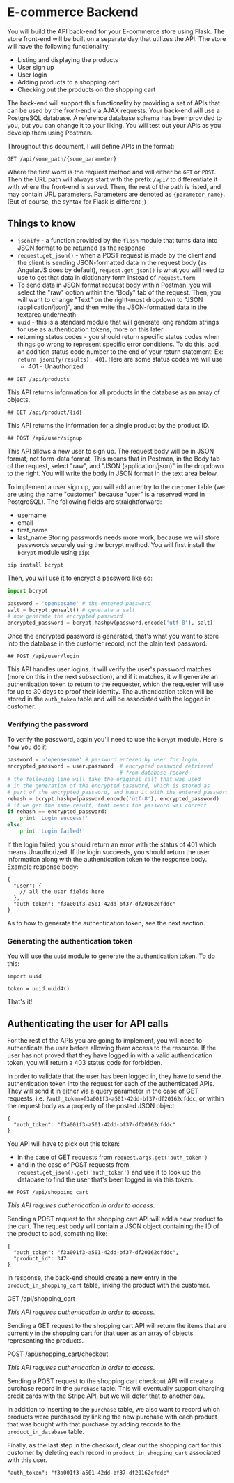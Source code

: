# E-commerce Backend

You will build the API back-end for your E-commerce store using Flask. The store front-end will be built on a separate day that utilizes the API. The store will have the following functionality:

* Listing and displaying the products
* User sign up
* User login
* Adding products to a shopping cart
* Checking out the products on the shopping cart

The back-end will support this functionality by providing a set of APIs that can be used by the front-end via AJAX requests. Your back-end will use a PostgreSQL database. A reference database schema has been provided to you, but you can change it to your liking. You will test out your APIs as you develop them using Postman.

Throughout this document, I will define APIs in the format:

```
GET /api/some_path/{some_parameter}
```

Where the first word is the request method and will either be ```GET``` or ```POST```. Then the URL path will always start with the prefix ```/api/``` to differentiate it with where the front-end is served. Then, the rest of the path is listed, and may contain URL parameters. Parameters are denoted as ```{parameter_name}```. (But of course, the syntax for Flask is different ;)


## Things to know

* ```jsonify``` - a function provided by the ```flash``` module that turns data into JSON format to be returned as the response
* ```request.get_json()``` - when a POST request is made by the client and the client is sending JSON-formatted data in the request body (as AngularJS does by default), ```request.get_json()``` is what you will need to use to get that data in dictionary form instead of ```request.form```
* To send data in JSON format request body within Postman, you will select the "raw" option within the "Body" tab of the request. Then, you will want to change "Text" on the right-most dropdown to "JSON (application/json)", and then write the JSON-formatted data in the textarea underneath
* ```uuid``` - this is a standard module that will generate long random strings for use as authentication tokens, more on this later
* returning status codes - you should return specific status codes when things go wrong to represent specific error conditions. To do this, add an addition status code number to the end of your return statement: Ex: ```return jsonify(results), 401```. Here are some status codes we will use
  * 401 - Unauthorized

```
## GET /api/products
```

This API returns information for all products in the database as an array of objects.

```
## GET /api/product/{id}
```

This API returns the information for a single product by the product ID.

```
## POST /api/user/signup
```

This API allows a new user to sign up. The request body will be in JSON format, not form-data format. This means that in Postman, in the Body tab of the request, select "raw", and "JSON (application/json)" in the dropdown to the right. You will write the body in JSON format in the text area below.

To implement a user sign up, you will add an entry to the ```customer``` table (we are using the name "customer" because "user" is a reserved word in PostgreSQL). The following fields are straightforward:
* username
* email
* first_name
* last_name
Storing passwords needs more work, because we will store passwords securely using the bcrypt method. You will first install the ```bcrypt``` module using ```pip```:

```
pip install bcrypt
```

Then, you will use it to encrypt a password like so:

```python
import bcrypt

password = 'opensesame' # the entered password
salt = bcrypt.gensalt() # generate a salt
# now generate the encrypted password
encrypted_password = bcrypt.hashpw(password.encode('utf-8'), salt)
```

Once the encrypted password is generated, that's what you want to store into the database in the customer record, not the plain text password.

```
## POST /api/user/login
```

This API handles user logins. It will verify the user's password matches (more on this in the next subsection), and if it matches, it will generate an authentication token to return to the requester, which the requester will use for up to 30 days to proof their identity. The authentication token will be stored in the ```auth_token``` table and will be associated with the logged in customer.

### Verifying the password

To verify the password, again you'll need to use the ```bcrypt``` module. Here is how you do it:

```python
password = u'opensesame' # password entered by user for login
encrypted_password = user.password  # encrypted password retrieved
                                    # from database record
# the following line will take the original salt that was used
# in the generation of the encrypted password, which is stored as
# part of the encrypted_password, and hash it with the entered password
rehash = bcrypt.hashpw(password.encode('utf-8'), encrypted_password)
# if we get the same result, that means the password was correct
if rehash == encrypted_password:
    print 'Login success!'
else:
    print 'Login failed!'
```

If the login failed, you should return an error with the status of 401 which means Unauthorized. If the login succeeds, you should return the user information along with the authentication token to the response body. Example response body:

```
{
  "user": {
    // all the user fields here
  },
  "auth_token": "f3a001f3-a501-42dd-bf37-df20162cfddc"
}
```

As to *how* to generate the authentication token, see the next section.

### Generating the authentication token

You will use the ```uuid``` module to generate the authentication token. To do this:

```
import uuid

token = uuid.uuid4()
```

That's it!


## Authenticating the user for API calls

For the rest of the APIs you are going to implement, you will need to authenticate the user before allowing them access to the resource. If the user has not proved that they have logged in with a valid authentication token, you will return a 403 status code for forbidden.

In order to validate that the user has been logged in, they have to send the authentication token into the request for each of the authenticated APIs. They will send it in either via a query parameter in the case of GET requests, i.e. ```?auth_token=f3a001f3-a501-42dd-bf37-df20162cfddc```, or within the request body as a property of the posted JSON object:
```
{
  "auth_token": "f3a001f3-a501-42dd-bf37-df20162cfddc"
}
```

You API will have to pick out this token:

* in the case of GET requests from ```request.args.get('auth_token')```
* and in the case of POST requests from ```request.get_json().get('auth_token')```
and use it to look up the database to find the user that's been logged in via this token.

```
## POST /api/shopping_cart
```

*This API requires authentication in order to access*.

Sending a POST request to the shopping cart API will add a new product to the cart. The request body will contain a JSON object containing the ID of the product to add, something like:
```
{
  "auth_token": "f3a001f3-a501-42dd-bf37-df20162cfddc",
  "product_id": 347
}
```
In response, the back-end should create a new entry in the ```product_in_shopping_cart``` table, linking the product with the customer.

GET /api/shopping_cart

*This API requires authentication in order to access*.

Sending a GET request to the shopping cart API will return the items that are currently in the shopping cart for that user as an array of objects representing the products.

POST /api/shopping_cart/checkout

*This API requires authentication in order to access*.

Sending a POST request to the shopping cart checkout API will create a purchase record in the ```purchase``` table. This will eventually support charging credit cards with the Stripe API, but we will defer that to another day.

In addition to inserting to the ```purchase``` table, we also want to record which products were purchased by linking the new purchase with each product that was bought with that purchase by adding records to the ```product_in_database``` table.

Finally, as the last step in the checkout, clear out the shopping cart for this customer by deleting each record in ```product_in_shopping_cart``` associated with this user.

```
"auth_token": "f3a001f3-a501-42dd-bf37-df20162cfddc"
```
